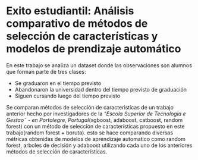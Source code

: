 # Exito estudiantil: Análisis comparativo de métodos de selección de características y modelos de prendizaje automático 

En este trabajo se analiza un dataset donde las observaciones son alumnos que forman parte de tres clases:
- Se graduaron en el tiempo previsto
- Abandonaron la universidad dentro del tiempo previsto de graduación
- Siguen cursando luego del tiempo previsto

Se comparan métodos de selección de caracteristicas de un trabajo anterior hecho por investigadores de la <em>"Escola Superior de Tecnologia e Gestao˜ - en Portalegre, Portugal</em>(xgboost, adaboost, catboost, random forest) con un método de selección de características propuesto en este trabajo(random forest + boruta). esto se hace comparando diversas métricas obtenidas de modelos de aprendizaje automatico como random forest, arboles de decisión y adaboost utilizando cada uno de los anteriores métodos de selección de características.
